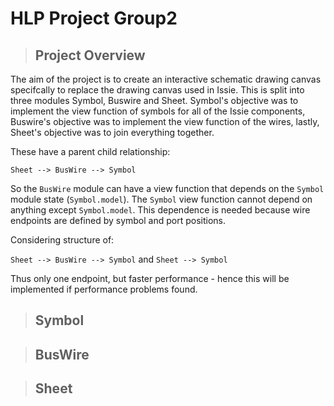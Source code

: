 <!-- Main page -->

# HLP Project Group2

>## Project Overview

The aim of the project is to create an interactive schematic drawing canvas specifcally to replace the drawing canvas used in Issie. This is split into 
three modules Symbol, Buswire and Sheet. Symbol's objective was to implement the view function of symbols for all of the Issie components, Buswire's objective was 
to implement the view function of the wires, lastly, Sheet's objective was to join everything together.     

These have a parent child relationship:

`Sheet --> BusWire --> Symbol`

So the `BusWire` module can have a view function that depends on the `Symbol` module state (`Symbol.model`). The `Symbol` view 
function cannot depend on anything except `Symbol.model`. This dependence is needed because wire endpoints are defined 
by symbol and port positions.

Considering structure of:

`Sheet --> BusWire --> Symbol` and `Sheet --> Symbol`

Thus only one endpoint, but faster performance - hence this will be implemented if performance problems found.

>## Symbol 

>## BusWire 

>## Sheet 
